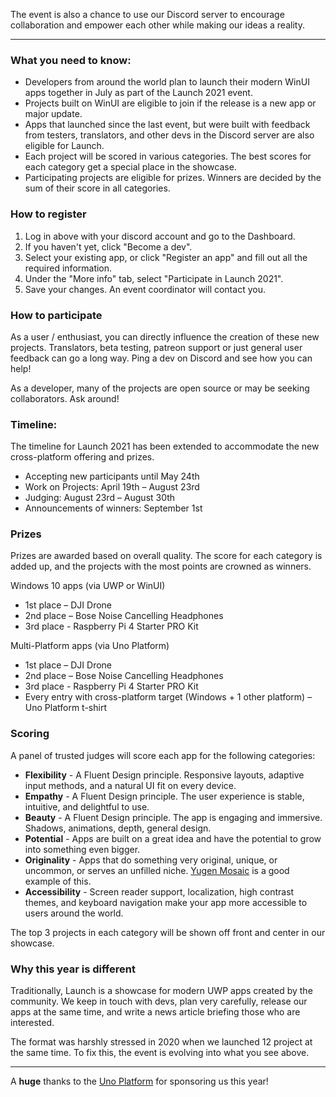 The event is also a chance to use our Discord server to encourage collaboration and empower each other while making our ideas a reality.

---

### What you need to know:
- Developers from around the world plan to launch their modern WinUI apps together in July as part of the Launch 2021 event.
- Projects built on WinUI are eligible to join if the release is a new app or major update.
- Apps that launched since the last event, but were built with feedback from testers, translators, and other devs in the Discord server are also eligible for Launch.
- Each project will be scored in various categories. The best scores for each category get a special place in the showcase.	
- Participating projects are eligible for prizes. Winners are decided by the sum of their score in all categories.

### How to register
1. Log in above with your discord account and go to the Dashboard.
2. If you haven't yet, click "Become a dev".
3. Select your existing app, or click "Register an app" and fill out all the required information.
4. Under the "More info" tab, select "Participate in Launch 2021".
5. Save your changes. An event coordinator will contact you.

### How to participate
As a user / enthusiast, you can directly influence the creation of these new projects. Translators, beta testing, patreon support or just general user feedback can go a long way. Ping a dev on Discord and see how you can help!

As a developer, many of the projects are open source or may be seeking collaborators. Ask around!

### Timeline: 
The timeline for Launch 2021 has been extended to accommodate the new cross-platform offering and prizes.
- Accepting new participants until May 24th
- Work on Projects:  April 19th – August 23rd
- Judging: August 23rd – August 30th
- Announcements of winners: September 1st

### Prizes

Prizes are awarded based on overall quality. The score for each category is added up, and the projects with the most points are crowned as winners.

Windows 10 apps (via UWP or WinUI)
- 1st place – DJI Drone 
- 2nd place – Bose Noise Cancelling Headphones
- 3rd place - Raspberry Pi 4 Starter PRO Kit

Multi-Platform apps (via Uno Platform)
- 1st place – DJI Drone 
- 2nd place – Bose Noise Cancelling Headphones
- 3rd place - Raspberry Pi 4 Starter PRO Kit
- Every entry with cross-platform target (Windows + 1 other platform) – Uno Platform t-shirt
 
### Scoring
A panel of trusted judges will score each app for the following categories:

 - **Flexibility** - A Fluent Design principle. Responsive layouts, adaptive input methods, and a natural UI fit on every device.
 - **Empathy** - A Fluent Design principle. The user experience is stable, intuitive, and delightful to use. 
 - **Beauty** - A Fluent Design principle. The app is engaging and immersive. Shadows, animations, depth, general design.
 - **Potential** - Apps are built on a great idea and have the potential to grow into something even bigger.
 - **Originality** - Apps that do something very original, unique, or uncommon, or serves an unfilled niche. [Yugen Mosaic](https://www.microsoft.com/en-us/p/yugen-mosaic/9pf0s24cx0d4) is a good example of this.
 - **Accessibility** - Screen reader support, localization, high contrast themes, and keyboard navigation make your app more accessible to users around the world.

The top 3 projects in each category will be shown off front and center in our showcase.
 

### Why this year is different
Traditionally, Launch is a showcase for modern UWP apps created by the community. We keep in touch with devs, plan very carefully, release our apps at the same time, and write a news article briefing those who are interested.

The format was harshly stressed in 2020 when we launched 12 project at the same time. To fix this, the event is evolving into what you see above. 

---

A **huge** thanks to the [Uno Platform](https://platform.uno/) for sponsoring us this year!

